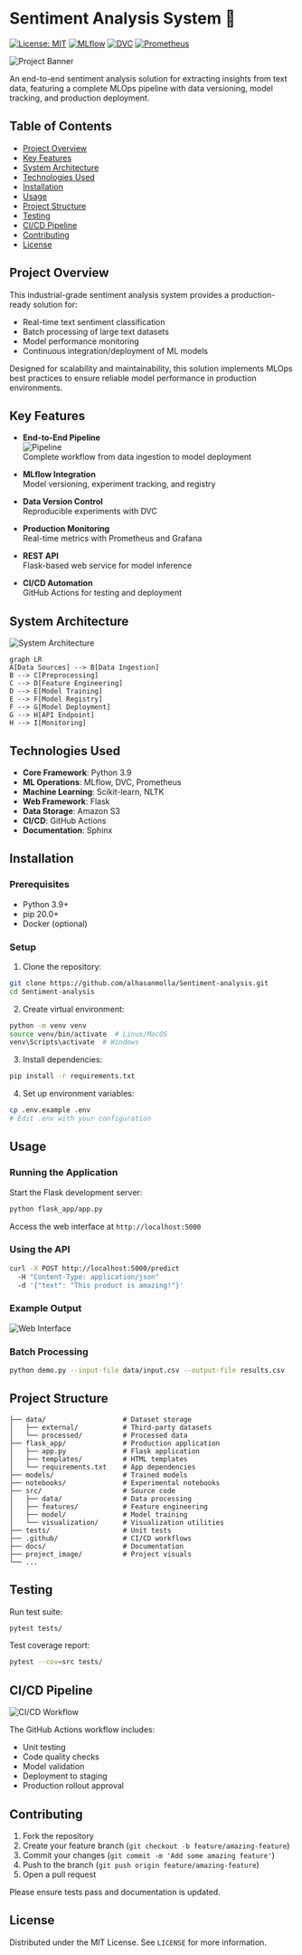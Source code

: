 # Sentiment Analysis System 🚀

[![License: MIT](https://img.shields.io/badge/License-MIT-yellow.svg)](https://opensource.org/licenses/MIT)
[![MLflow](https://img.shields.io/badge/MLflow-0194E2?logo=mlflow&logoColor=white)](https://mlflow.org/)
[![DVC](https://img.shields.io/badge/DVC-945DD6?logo=dvc&logoColor=white)](https://dvc.org/)
[![Prometheus](https://img.shields.io/badge/Prometheus-E6522C?logo=prometheus&logoColor=white)](https://prometheus.io/)

![Project Banner](project_image/SentimentAnalysisModel.jpg)

An end-to-end sentiment analysis solution for extracting insights from text data, featuring a complete MLOps pipeline with data versioning, model tracking, and production deployment.

## Table of Contents
- [Project Overview](#project-overview)
- [Key Features](#key-features)
- [System Architecture](#system-architecture)
- [Technologies Used](#technologies-used)
- [Installation](#installation)
- [Usage](#usage)
- [Project Structure](#project-structure)
- [Testing](#testing)
- [CI/CD Pipeline](#cicd-pipeline)
- [Contributing](#contributing)
- [License](#license)

## Project Overview
This industrial-grade sentiment analysis system provides a production-ready solution for:
- Real-time text sentiment classification
- Batch processing of large text datasets
- Model performance monitoring
- Continuous integration/deployment of ML models

Designed for scalability and maintainability, this solution implements MLOps best practices to ensure reliable model performance in production environments.

## Key Features
- **End-to-End Pipeline**  
  ![Pipeline](project_image/SentimentAnalysisModel_2.jpg)  
  Complete workflow from data ingestion to model deployment

- **MLflow Integration**  
  Model versioning, experiment tracking, and registry

- **Data Version Control**  
  Reproducible experiments with DVC

- **Production Monitoring**  
  Real-time metrics with Prometheus and Grafana

- **REST API**  
  Flask-based web service for model inference

- **CI/CD Automation**  
  GitHub Actions for testing and deployment

## System Architecture
![System Architecture](project_image/SentimentAnalysisModel_3.jpg)

```mermaid
graph LR
A[Data Sources] --> B[Data Ingestion]
B --> C[Preprocessing]
C --> D[Feature Engineering]
D --> E[Model Training]
E --> F[Model Registry]
F --> G[Model Deployment]
G --> H[API Endpoint]
H --> I[Monitoring]
```

## Technologies Used
- **Core Framework**: Python 3.9
- **ML Operations**: MLflow, DVC, Prometheus
- **Machine Learning**: Scikit-learn, NLTK
- **Web Framework**: Flask
- **Data Storage**: Amazon S3
- **CI/CD**: GitHub Actions
- **Documentation**: Sphinx

## Installation
### Prerequisites
- Python 3.9+
- pip 20.0+
- Docker (optional)

### Setup
1. Clone the repository:
```bash
git clone https://github.com/alhasanmolla/Sentiment-analysis.git
cd Sentiment-analysis
```

2. Create virtual environment:
```bash
python -m venv venv
source venv/bin/activate  # Linux/MacOS
venv\Scripts\activate  # Windows
```

3. Install dependencies:
```bash
pip install -r requirements.txt
```

4. Set up environment variables:
```bash
cp .env.example .env
# Edit .env with your configuration
```

## Usage
### Running the Application
Start the Flask development server:
```bash
python flask_app/app.py
```

Access the web interface at `http://localhost:5000`

### Using the API
```bash
curl -X POST http://localhost:5000/predict 
  -H "Content-Type: application/json" 
  -d '{"text": "This product is amazing!"}'
```

### Example Output
![Web Interface](project_image/SentimentAnalysisModel_4.jpg)

### Batch Processing
```bash
python demo.py --input-file data/input.csv --output-file results.csv
```

## Project Structure
```
├── data/                   # Dataset storage
│   ├── external/           # Third-party datasets
│   └── processed/          # Processed data
├── flask_app/              # Production application
│   ├── app.py              # Flask application
│   ├── templates/          # HTML templates
│   └── requirements.txt    # App dependencies
├── models/                 # Trained models
├── notebooks/              # Experimental notebooks
├── src/                    # Source code
│   ├── data/               # Data processing
│   ├── features/           # Feature engineering
│   ├── model/              # Model training
│   └── visualization/      # Visualization utilities
├── tests/                  # Unit tests
├── .github/                # CI/CD workflows
├── docs/                   # Documentation
├── project_image/          # Project visuals
└── ...
```

## Testing
Run test suite:
```bash
pytest tests/
```

Test coverage report:
```bash
pytest --cov=src tests/
```

## CI/CD Pipeline
![CI/CD Workflow](project_image/SentimentAnalysisModel_5.jpg)

The GitHub Actions workflow includes:
- Unit testing
- Code quality checks
- Model validation
- Deployment to staging
- Production rollout approval

## Contributing
1. Fork the repository
2. Create your feature branch (`git checkout -b feature/amazing-feature`)
3. Commit your changes (`git commit -m 'Add some amazing feature'`)
4. Push to the branch (`git push origin feature/amazing-feature`)
5. Open a pull request

Please ensure tests pass and documentation is updated.

## License
Distributed under the MIT License. See `LICENSE` for more information.

